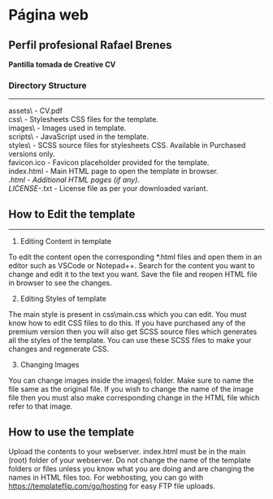 # Página web
## Perfil profesional Rafael Brenes
**Pantilla tomada de Creative CV**




### Directory Structure
-------------------
assets\           - CV.pdf  
css\              - Stylesheets CSS files for the template.  
images\           - Images used in template.  
scripts\          - JavaScript used in the template.  
styles\           - SCSS source files for stylesheets CSS. Available in Purchased versions only.  
favicon.ico       - Favicon placeholder provided for the template.  
index.html        - Main HTML page to open the template in browser.  
*.html            - Additional HTML pages (if any).  
LICENSE-*.txt     - License file as per your downloaded variant.  


## How to Edit the template
------------------------

1. Editing Content in template

To edit the content open the corresponding *.html files and open them
in an editor such as VSCode or Notepad++.
Search for the content you want to change and edit it to the text you want.
Save the file and reopen HTML file in browser to see the changes.

2. Editing Styles of template

The main style is present in css\main.css which you can edit.
You must know how to edit CSS files to do this.
If you have purchased any of the premium version then you will also get
SCSS source files which generates all the styles of the template.
You can use these SCSS files to make your changes and regenerate CSS.

3. Changing Images

You can change images inside the images\ folder.
Make sure to name the file same as the original file.
If you wish to change the name of the image file then you must
also make corresponding change in the HTML file which refer to that image.

How to use the template
-----------------------
Upload the contents to your webserver.
index.html must be in the main (root) folder of your webserver.
Do not change the name of the template folders or files unless you know
what you are doing and are changing the names in HTML files too.
For webhosting, you can go with https://templateflip.com/go/hosting for easy FTP file uploads.

